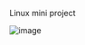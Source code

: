
Linux mini project

![image](https://user-images.githubusercontent.com/85178565/227355766-6fd536ae-1e15-463e-bb5f-e1600eaa657c.png)
